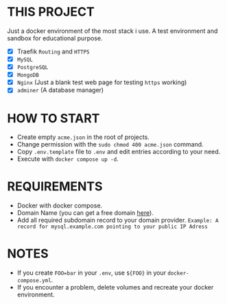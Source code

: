 # THIS PROJECT
Just a docker environment of the most stack i use. A test environment and sandbox for educational purpose.
 - [X] Traefik `Routing` and `HTTPS`
 - [X] `MySQL`
 - [X] `PostgreSQL`
 - [X] `MongoDB`
 - [X] `Nginx` (Just a blank test web page for testing `https` working)
 - [X] `adminer` (A database manager)
# HOW TO START
 - Create empty `acme.json` in the root of projects.
 - Change permission with the `sudo chmod 400 acme.json` command.
 - Copy `.env.template` file to `.env` and edit entries according to your need.
 - Execute with `docker compose up -d`.
# REQUIREMENTS
 - Docker with docker compose.
 - Domain Name (you can get a free domain [here](https://freenom.com)).
 - Add all required subdomain record to your domain provider. `Example: A record for mysql.example.com pointing to your public IP Adress` 
# NOTES
 - If you create `FOO=bar` in your `.env`, use `${FOO}` in your `docker-compose.yml`.
 - If you encounter a problem, delete volumes and recreate your docker environment.